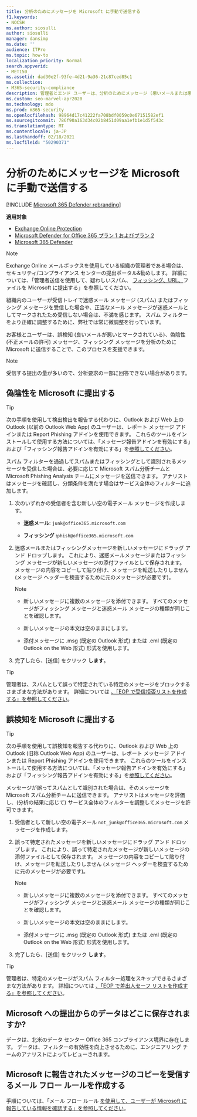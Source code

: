 ```yaml
---
title: 分析のためにメッセージを Microsoft に手動で送信する
f1.keywords:
- NOCSH
ms.author: siosulli
author: siosulli
manager: dansimp
ms.date: ''
audience: ITPro
ms.topic: how-to
localization_priority: Normal
search.appverid:
- MET150
ms.assetid: dad30e2f-93fe-4d21-9a36-21c87ced85c1
ms.collection:
- M365-security-compliance
description: 管理者とエンド ユーザーは、分析のためにメッセージ (悪いメールまたは悪いメールとしてマークされた良いメールが許可されている) を Microsoft に電子メールで送信する方法を学習できます。
ms.custom: seo-marvel-apr2020
ms.technology: mdo
ms.prod: m365-security
ms.openlocfilehash: 98964d17c41222fa708bdf0059c0e67151582ef1
ms.sourcegitcommit: 786f90a163d34c02b8451d09aa1efb1e1d5f543c
ms.translationtype: MT
ms.contentlocale: ja-JP
ms.lasthandoff: 02/18/2021
ms.locfileid: "50290371"
---
```

# <a name="manually-submit-messages-to-microsoft-for-analysis"></a>分析のためにメッセージを Microsoft に手動で送信する

[!INCLUDE [Microsoft 365 Defender rebranding](../includes/microsoft-defender-for-office.md)]

**適用対象**
- [Exchange Online Protection](exchange-online-protection-overview.md)
- [Microsoft Defender for Office 365 プラン 1 およびプラン 2](office-365-atp.md)
- [Microsoft 365 Defender](../mtp/microsoft-threat-protection.md)

> [!NOTE]
> Exchange Online メールボックスを使用している組織の管理者である場合は、セキュリティ/コンプライアンス センターの提出ポータル&勧めします。 詳細については、「管理者送信を使用して、疑わしいスパム、 [フィッシング、URL、](admin-submission.md)ファイルを Microsoft に提出する」を参照してください。

組織内のユーザーが受信トレイで迷惑メール メッセージ (スパム) またはフィッシング メッセージを受信した場合や、正当なメール メッセージが迷惑メールとしてマークされたため受信しない場合は、不満を感じます。 スパム フィルターをより正確に調整するために、弊社では常に微調整を行っています。

お客様とユーザーは、誤検知 (良いメールが悪いとマークされている)、偽陰性 (不正メールの許可) メッセージ、フィッシング メッセージを分析のために Microsoft に送信することで、このプロセスを支援できます。

> [!NOTE]
> 受信する提出の量が多いので、分析要求の一部に回答できない場合があります。

## <a name="submit-false-negatives-to-microsoft"></a>偽陰性を Microsoft に提出する

> [!TIP]
> 次の手順を使用して検出検出を報告する代わりに、Outlook および Web 上の Outlook (以前の Outlook Web App) のユーザーは、レポート メッセージ アドインまたは Report Phishing アドインを使用できます。 これらのツールをインストールして使用する方法については、「メッセージ報告[](enable-the-report-message-add-in.md)アドインを有効にする」および「フィッシング報告アドインを有効にする」を[参照してください](enable-the-report-phish-add-in.md)。

スパム フィルターを通過してスパムまたはフィッシングとして識別されるメッセージを受信した場合は、必要に応じて Microsoft スパム分析チームと Microsoft Phishing Analysis チームにメッセージを送信できます。 アナリストはメッセージを確認し、分類条件を満たす場合はサービス全体のフィルターに追加します。

1. 次のいずれかの受信者を含む新しい空の電子メール メッセージを作成します。

   - **迷惑メール**: `junk@office365.microsoft.com`

   - **フィッシング :**`phish@office365.microsoft.com`

2. 迷惑メールまたはフィッシングメッセージを新しいメッセージにドラッグ アンド ドロップします。 これにより、迷惑メールメッセージまたはフィッシング メッセージが新しいメッセージの添付ファイルとして保存されます。 メッセージの内容をコピーして貼り付け、メッセージを転送したりしません (メッセージ ヘッダーを検査するために元のメッセージが必要です)。

   > [!NOTE]
   >
   > - 新しいメッセージに複数のメッセージを添付できます。 すべてのメッセージがフィッシング メッセージと迷惑メール メッセージの種類が同じことを確認します。
   >
   > - 新しいメッセージの本文は空のままにします。
   >
   > - 添付メッセージに .msg (既定の Outlook 形式) または .eml (既定の Outlook on the Web 形式) 形式を使用します。

3. 完了したら、[送信] をクリック **します**。

> [!TIP]
> 管理者は、スパムとして誤って特定されている特定のメッセージをブロックするさまざまな方法があります。 詳細については [、「EOP で受信拒否リストを作成する」を参照してください](create-block-sender-lists-in-office-365.md)。

## <a name="submit-false-positives-to-microsoft"></a>誤検知を Microsoft に提出する

> [!TIP]
> 次の手順を使用して誤検知を報告する代わりに、Outlook および Web 上の Outlook (旧称 Outlook Web App) のユーザーは、レポート メッセージ アドインまたは Report Phishing アドインを使用できます。 これらのツールをインストールして使用する方法については、「メッセージ報告[](enable-the-report-message-add-in.md)アドインを有効にする」および「フィッシング報告アドインを有効にする」を[参照してください](enable-the-report-phish-add-in.md)。


メッセージが誤ってスパムとして識別された場合は、そのメッセージを Microsoft スパム分析チームに送信できます。 アナリストはメッセージを評価し、(分析の結果に応じて) サービス全体のフィルターを調整してメッセージを許可できます。

1. 受信者として新しい空の電子メール `not_junk@office365.microsoft.com` メッセージを作成します。

2. 誤って特定されたメッセージを新しいメッセージにドラッグ アンド ドロップします。 これにより、誤って特定されたメッセージが新しいメッセージの添付ファイルとして保存されます。 メッセージの内容をコピーして貼り付け、メッセージを転送したりしません (メッセージ ヘッダーを検査するために元のメッセージが必要です)。

   > [!NOTE]
   >
   > - 新しいメッセージに複数のメッセージを添付できます。 すべてのメッセージがフィッシング メッセージと迷惑メール メッセージの種類が同じことを確認します。
   >
   > - 新しいメッセージの本文は空のままにします。
   >
   > - 添付メッセージに .msg (既定の Outlook 形式) または .eml (既定の Outlook on the Web 形式) 形式を使用します。

3. 完了したら、[送信] をクリック **します**。

> [!TIP]
> 管理者は、特定のメッセージがスパム フィルター処理をスキップできるさまざまな方法があります。 詳細については [、「EOP で差出人セーフ リストを作成する」を参照してください](create-safe-sender-lists-in-office-365.md)。

## <a name="where-is-the-data-from-submissions-to-microsoft-stored"></a>Microsoft への提出からのデータはどこに保存されますか?

データは、北米のデータ センター Office 365 コンプライアンス境界に存在します。 データは、フィルターの有効性を向上させるために、エンジニアリング チームのアナリストによってレビューされます。

## <a name="create-a-mail-flow-rule-to-receive-copies-of-messages-that-are-reported-to-microsoft"></a>Microsoft に報告されたメッセージのコピーを受信するメール フロー ルールを作成する

手順については、「メール フロー ルール [を使用して、ユーザーが Microsoft に報告している情報を確認する」を参照してください](use-mail-flow-rules-to-see-what-your-users-are-reporting-to-microsoft.md)。
